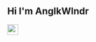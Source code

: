 ## Hi I'm AnglkWlndr
<a href="https://www.instagram.com/anglkwlndr_/"><img src="https://img.shields.io/badge/instagram-%23E4405F.svg?&style=for-the-badge&logo=instagram&logoColor=white" height=25></a>

<!---
AnglkWlndr/AnglkWlndr is a ✨ special ✨ repository because its `README.md` (this file) appears on your GitHub profile.
You can click the Preview link to take a look at your changes.
--->
